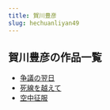```yaml
---
title: 賀川豊彦
slug: hechuanliyan49
---
```


## 賀川豊彦の作品一覧

- [争議の翌日](zhengyinoyiri8b)
- [死線を越えて](sixianwoyueete25)
- [空中征服](kongzhongzhengfu18)
